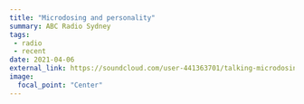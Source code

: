 ```yaml
---
title: "Microdosing and personality"
summary: ABC Radio Sydney
tags:
 - radio
 - recent
date: 2021-04-06
external_link: https://soundcloud.com/user-441363701/talking-microdosing-on-abc-radio-sydney-6th-april-2021
image:
  focal_point: "Center"
---
```

